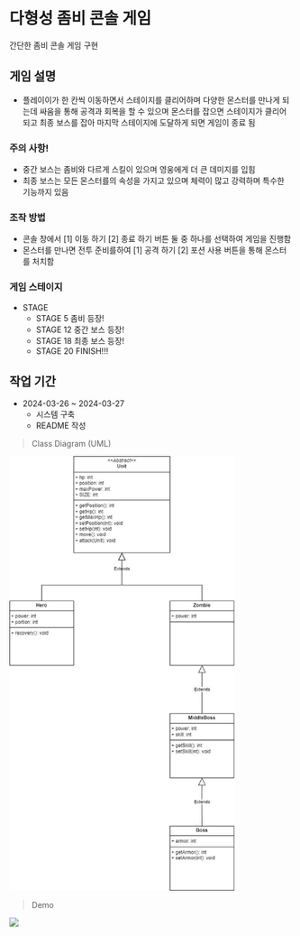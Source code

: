 # 다형성 좀비 콘솔 게임
간단한 좀비 콘솔 게임 구현

## 게임 설명
* 플레이이가 한 칸씩 이동하면서 스테이지를 클리어하며 다양한 몬스터를 만나게 되는데 싸움을 통해 공격과 회복을 할 수 있으며 몬스터를 잡으면 스테이지가 클리어되고 최종 보스를 잡아 마지막 스테이지에 도달하게 되면 게임이 종료 됨

### 주의 사항!
 * 중간 보스는 좀비와 다르게 스킬이 있으며 영웅에게 더 큰 데미지를 입힘
 * 최종 보스는 모든 몬스터를의 속성을 가지고 있으며 체력이 많고 강력하며 특수한 기능까지 있음

### 조작 방법
* 콘솔 창에서 [1] 이동 하기 [2] 종료 하기 버튼 둘 중 하나를 선택하여 게임을 진행함
* 몬스터를 만나면 전투 준비를하여 [1] 공격 하기 [2] 포션 사용 버튼을 통해 몬스터를 처치함

### 게임 스테이지
* STAGE
  * STAGE 5 좀비 등장!
  * STAGE 12 중간 보스 등장!
  * STAGE 18 최종 보스 등장!
  * STAGE 20 FINISH!!!

## 작업 기간
* 2024-03-26 ~ 2024-03-27
  * 시스템 구축
  * README 작성

> Class Diagram (UML)
<img src = "https://github.com/mingikim-giv/zombie/blob/master/images/%EC%A2%80%EB%B9%84%EA%B2%8C%EC%9E%84.jpg?raw=true" width = "400" heigth = "400">

> Demo
<img src = "https://github.com/mingikim-giv/zombie/blob/master/images/%EC%A2%80%EB%B9%84%20%EA%B2%8C%EC%9E%84(GIF).gif?raw=true" width = "400" heigth = "400">
